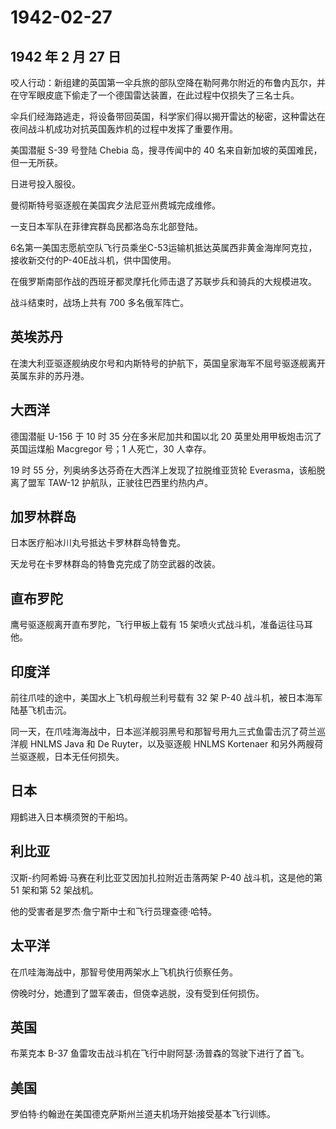 # 1942-02-27

## 1942 年 2 月 27 日

咬人行动：新组建的英国第一伞兵旅的部队空降在勒阿弗尔附近的布鲁内瓦尔，并在守军眼皮底下偷走了一个德国雷达装置，在此过程中仅损失了三名士兵。

伞兵们经海路逃走，将设备带回英国，科学家们得以揭开雷达的秘密，这种雷达在夜间战斗机成功对抗英国轰炸机的过程中发挥了重要作用。

美国潜艇 S-39 号登陆 Chebia 岛，搜寻传闻中的 40
名来自新加坡的英国难民，但一无所获。

日进号投入服役。

曼彻斯特号驱逐舰在美国宾夕法尼亚州费城完成维修。

一支日本军队在菲律宾群岛民都洛岛东北部登陆。

6名第一美国志愿航空队飞行员乘坐C-53运输机抵达英属西非黄金海岸阿克拉，接收新交付的P-40E战斗机，供中国使用。

在俄罗斯南部作战的西班牙都灵摩托化师击退了苏联步兵和骑兵的大规模进攻。

战斗结束时，战场上共有 700 多名俄军阵亡。

## 英埃苏丹

在澳大利亚驱逐舰纳皮尔号和内斯特号的护航下，英国皇家海军不屈号驱逐舰离开英属东非的苏丹港。

## 大西洋

德国潜艇 U-156 于 10 时 35 分在多米尼加共和国以北 20
英里处用甲板炮击沉了英国运煤船 Macgregor 号；1 人死亡，30 人幸存。

19 时 55 分，列奥纳多达芬奇在大西洋上发现了拉脱维亚货轮
Everasma，该船脱离了盟军 TAW-12 护航队，正驶往巴西里约热内卢。

## 加罗林群岛

日本医疗船冰川丸号抵达卡罗林群岛特鲁克。

天龙号在卡罗林群岛的特鲁克完成了防空武器的改装。

## 直布罗陀

鹰号驱逐舰离开直布罗陀，飞行甲板上载有 15
架喷火式战斗机，准备运往马耳他。

## 印度洋

前往爪哇的途中，美国水上飞机母舰兰利号载有 32 架 P-40
战斗机，被日本海军陆基飞机击沉。

同一天，在爪哇海海战中，日本巡洋舰羽黑号和那智号用九三式鱼雷击沉了荷兰巡洋舰
HNLMS Java 和 De Ruyter，以及驱逐舰 HNLMS Kortenaer
和另外两艘荷兰驱逐舰，日本无任何损失。

## 日本

翔鹤进入日本横须贺的干船坞。

## 利比亚

汉斯-约阿希姆·马赛在利比亚艾因加扎拉附近击落两架 P-40 战斗机，这是他的第
51 架和第 52 架战机。

他的受害者是罗杰·詹宁斯中士和飞行员理查德·哈特。

## 太平洋

在爪哇海海战中，那智号使用两架水上飞机执行侦察任务。

傍晚时分，她遭到了盟军袭击，但侥幸逃脱，没有受到任何损伤。

## 英国

布莱克本 B-37 鱼雷攻击战斗机在飞行中尉阿瑟·汤普森的驾驶下进行了首飞。

## 美国

罗伯特·约翰逊在美国德克萨斯州兰道夫机场开始接受基本飞行训练。

